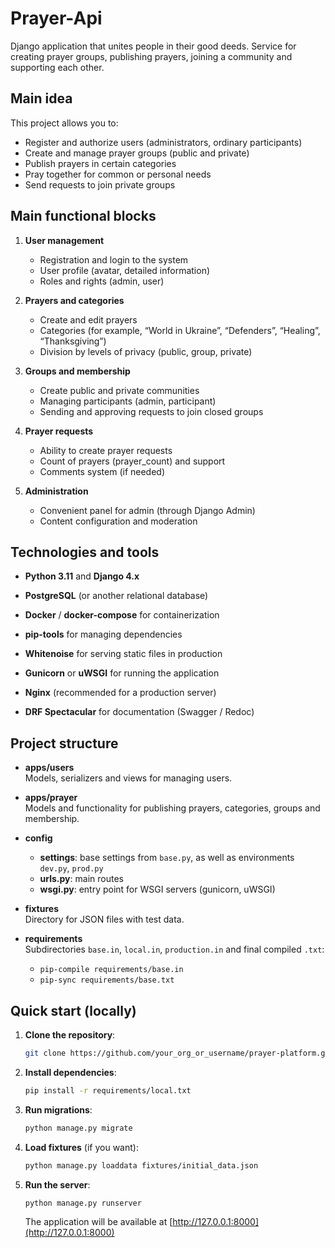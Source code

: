 # Prayer-Api

Django application that unites people in their good deeds.
Service for creating prayer groups, publishing prayers, joining a community and supporting each other.

## Main idea
This project allows you to:

- Register and authorize users (administrators, ordinary participants)
- Create and manage prayer groups (public and private)
- Publish prayers in certain categories
- Pray together for common or personal needs
- Send requests to join private groups

## Main functional blocks

1. **User management**  

   - Registration and login to the system  
   - User profile (avatar, detailed information)  
   - Roles and rights (admin, user)

2. **Prayers and categories**  
   - Create and edit prayers  
   - Categories (for example, “World in Ukraine”, “Defenders”, “Healing”, “Thanksgiving”)  
   - Division by levels of privacy (public, group, private)


3. **Groups and membership**  
   - Create public and private communities  
   - Managing participants (admin, participant)  
   - Sending and approving requests to join closed groups

4. **Prayer requests**  
   - Ability to create prayer requests  
   - Count of prayers (prayer_count) and support  
   - Comments system (if needed)

5. **Administration**  
   - Convenient panel for admin (through Django Admin)  
   - Content configuration and moderation

## Technologies and tools

- **Python 3.11** and **Django 4.x**  
- **PostgreSQL** (or another relational database)  
- **Docker** / **docker-compose** for containerization  
- **pip-tools** for managing dependencies  
- **Whitenoise** for serving static files in production  

- **Gunicorn** or **uWSGI** for running the application  
- **Nginx** (recommended for a production server)  
- **DRF Spectacular** for documentation (Swagger / Redoc)

## Project structure

- **apps/users**  
  Models, serializers and views for managing users.  
  
- **apps/prayer**  
  Models and functionality for publishing prayers, categories, groups and membership.

- **config**  
  - **settings**: base settings from `base.py`, as well as environments `dev.py`, `prod.py`  
  - **urls.py**: main routes  
  - **wsgi.py**: entry point for WSGI servers (gunicorn, uWSGI)  

- **fixtures**  
  Directory for JSON files with test data.

- **requirements**  
  Subdirectories `base.in`, `local.in`, `production.in` and final compiled `.txt`:
  - `pip-compile requirements/base.in`
  - `pip-sync requirements/base.txt`

## Quick start (locally)

1. **Clone the repository**:
   ```bash
   git clone https://github.com/your_org_or_username/prayer-platform.git
   ```
2. **Install dependencies**:
   ```bash
   pip install -r requirements/local.txt
   ```
3. **Run migrations**:
   ```bash
   python manage.py migrate

   ```

4. **Load fixtures** (if you want):
   ```bash
   python manage.py loaddata fixtures/initial_data.json
   ```


5. **Run the server**:
   ```bash
   python manage.py runserver

   ```
   The application will be available at [http://127.0.0.1:8000](http://127.0.0.1:8000)
